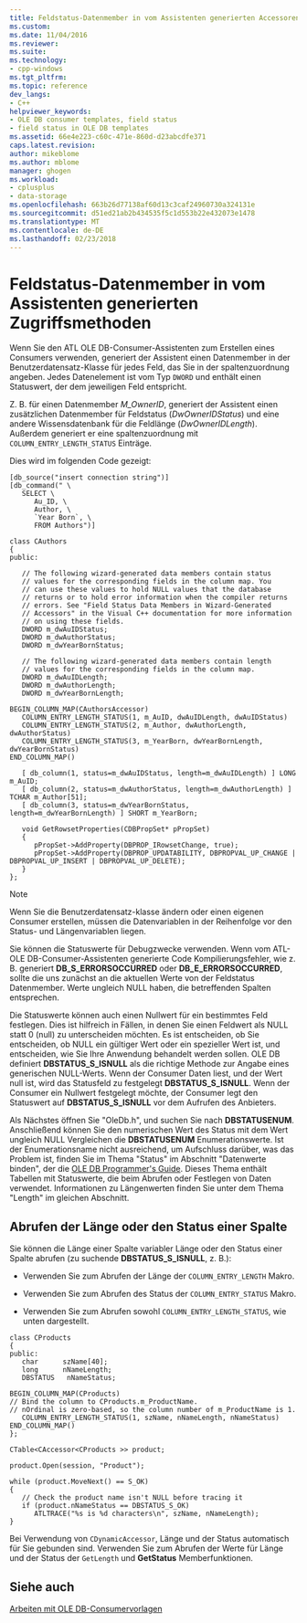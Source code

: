 ```yaml
---
title: Feldstatus-Datenmember in vom Assistenten generierten Accessoren Feld | Microsoft Docs
ms.custom: 
ms.date: 11/04/2016
ms.reviewer: 
ms.suite: 
ms.technology:
- cpp-windows
ms.tgt_pltfrm: 
ms.topic: reference
dev_langs:
- C++
helpviewer_keywords:
- OLE DB consumer templates, field status
- field status in OLE DB templates
ms.assetid: 66e4e223-c60c-471e-860d-d23abcdfe371
caps.latest.revision: 
author: mikeblome
ms.author: mblome
manager: ghogen
ms.workload:
- cplusplus
- data-storage
ms.openlocfilehash: 663b26d77138af60d13c3caf24960730a324131e
ms.sourcegitcommit: d51ed21ab2b434535f5c1d553b22e432073e1478
ms.translationtype: MT
ms.contentlocale: de-DE
ms.lasthandoff: 02/23/2018
---
```

# <a name="field-status-data-members-in-wizard-generated-accessors"></a>Feldstatus-Datenmember in vom Assistenten generierten Zugriffsmethoden
Wenn Sie den ATL OLE DB-Consumer-Assistenten zum Erstellen eines Consumers verwenden, generiert der Assistent einen Datenmember in der Benutzerdatensatz-Klasse für jedes Feld, das Sie in der spaltenzuordnung angeben. Jedes Datenelement ist vom Typ `DWORD` und enthält einen Statuswert, der dem jeweiligen Feld entspricht.  
  
 Z. B. für einen Datenmember *M_OwnerID*, generiert der Assistent einen zusätzlichen Datenmember für Feldstatus (*DwOwnerIDStatus*) und eine andere Wissensdatenbank für die Feldlänge (*DwOwnerIDLength*). Außerdem generiert er eine spaltenzuordnung mit `COLUMN_ENTRY_LENGTH_STATUS` Einträge.  
  
 Dies wird im folgenden Code gezeigt:  
  
```  
[db_source("insert connection string")]  
[db_command(" \  
   SELECT \  
      Au_ID, \  
      Author, \  
      `Year Born`, \  
      FROM Authors")]  
  
class CAuthors  
{  
public:  
  
   // The following wizard-generated data members contain status   
   // values for the corresponding fields in the column map. You   
   // can use these values to hold NULL values that the database   
   // returns or to hold error information when the compiler returns   
   // errors. See "Field Status Data Members in Wizard-Generated   
   // Accessors" in the Visual C++ documentation for more information   
   // on using these fields.  
   DWORD m_dwAuIDStatus;  
   DWORD m_dwAuthorStatus;  
   DWORD m_dwYearBornStatus;  
  
   // The following wizard-generated data members contain length  
   // values for the corresponding fields in the column map.  
   DWORD m_dwAuIDLength;  
   DWORD m_dwAuthorLength;  
   DWORD m_dwYearBornLength;  
  
BEGIN_COLUMN_MAP(CAuthorsAccessor)  
   COLUMN_ENTRY_LENGTH_STATUS(1, m_AuID, dwAuIDLength, dwAuIDStatus)  
   COLUMN_ENTRY_LENGTH_STATUS(2, m_Author, dwAuthorLength, dwAuthorStatus)  
   COLUMN_ENTRY_LENGTH_STATUS(3, m_YearBorn, dwYearBornLength, dwYearBornStatus)  
END_COLUMN_MAP()  
  
   [ db_column(1, status=m_dwAuIDStatus, length=m_dwAuIDLength) ] LONG m_AuID;  
   [ db_column(2, status=m_dwAuthorStatus, length=m_dwAuthorLength) ] TCHAR m_Author[51];  
   [ db_column(3, status=m_dwYearBornStatus, length=m_dwYearBornLength) ] SHORT m_YearBorn;  
  
   void GetRowsetProperties(CDBPropSet* pPropSet)  
   {  
      pPropSet->AddProperty(DBPROP_IRowsetChange, true);  
      pPropSet->AddProperty(DBPROP_UPDATABILITY, DBPROPVAL_UP_CHANGE | DBPROPVAL_UP_INSERT | DBPROPVAL_UP_DELETE);  
   }  
};  
```  
  
> [!NOTE]
>  Wenn Sie die Benutzerdatensatz-klasse ändern oder einen eigenen Consumer erstellen, müssen die Datenvariablen in der Reihenfolge vor den Status- und Längenvariablen liegen.  
  
 Sie können die Statuswerte für Debugzwecke verwenden. Wenn vom ATL-OLE DB-Consumer-Assistenten generierte Code Kompilierungsfehler, wie z. B. generiert **DB_S_ERRORSOCCURRED** oder **DB_E_ERRORSOCCURRED**, sollte die uns zunächst an die aktuellen Werte von der Feldstatus Datenmember. Werte ungleich NULL haben, die betreffenden Spalten entsprechen.  
  
 Die Statuswerte können auch einen Nullwert für ein bestimmtes Feld festlegen. Dies ist hilfreich in Fällen, in denen Sie einen Feldwert als NULL statt 0 (null) zu unterscheiden möchten. Es ist entscheiden, ob Sie entscheiden, ob NULL ein gültiger Wert oder ein spezieller Wert ist, und entscheiden, wie Sie Ihre Anwendung behandelt werden sollen. OLE DB definiert **DBSTATUS_S_ISNULL** als die richtige Methode zur Angabe eines generischen NULL-Werts. Wenn der Consumer Daten liest, und der Wert null ist, wird das Statusfeld zu festgelegt **DBSTATUS_S_ISNULL**. Wenn der Consumer ein Nullwert festgelegt möchte, der Consumer legt den Statuswert auf **DBSTATUS_S_ISNULL** vor dem Aufrufen des Anbieters.  
  
 Als Nächstes öffnen Sie "OleDb.h", und suchen Sie nach **DBSTATUSENUM**. Anschließend können Sie den numerischen Wert des Status mit dem Wert ungleich NULL Vergleichen die **DBSTATUSENUM** Enumerationswerte. Ist der Enumerationsname nicht ausreichend, um Aufschluss darüber, was das Problem ist, finden Sie im Thema "Status" im Abschnitt "Datenwerte binden", der die [OLE DB Programmer's Guide](http://go.microsoft.com/fwlink/p/?linkid=121548). Dieses Thema enthält Tabellen mit Statuswerte, die beim Abrufen oder Festlegen von Daten verwendet. Informationen zu Längenwerten finden Sie unter dem Thema "Length" im gleichen Abschnitt.  
  
## <a name="retrieving-the-length-or-status-of-a-column"></a>Abrufen der Länge oder den Status einer Spalte  
 Sie können die Länge einer Spalte variabler Länge oder den Status einer Spalte abrufen (zu suchende **DBSTATUS_S_ISNULL**, z. B.):  
  
-   Verwenden Sie zum Abrufen der Länge der `COLUMN_ENTRY_LENGTH` Makro.  
  
-   Verwenden Sie zum Abrufen des Status der `COLUMN_ENTRY_STATUS` Makro.  
  
-   Verwenden Sie zum Abrufen sowohl `COLUMN_ENTRY_LENGTH_STATUS`, wie unten dargestellt.  
  
```  
class CProducts  
{  
public:  
   char      szName[40];  
   long      nNameLength;  
   DBSTATUS   nNameStatus;  
  
BEGIN_COLUMN_MAP(CProducts)  
// Bind the column to CProducts.m_ProductName.  
// nOrdinal is zero-based, so the column number of m_ProductName is 1.  
   COLUMN_ENTRY_LENGTH_STATUS(1, szName, nNameLength, nNameStatus)  
END_COLUMN_MAP()  
};  
  
CTable<CAccessor<CProducts >> product;  
  
product.Open(session, "Product");  

while (product.MoveNext() == S_OK)  
{  
   // Check the product name isn't NULL before tracing it  
   if (product.nNameStatus == DBSTATUS_S_OK)  
      ATLTRACE("%s is %d characters\n", szName, nNameLength);  
}  
```  
  
 Bei Verwendung von `CDynamicAccessor`, Länge und der Status automatisch für Sie gebunden sind. Verwenden Sie zum Abrufen der Werte für Länge und der Status der `GetLength` und **GetStatus** Memberfunktionen.  
  
## <a name="see-also"></a>Siehe auch  
 [Arbeiten mit OLE DB-Consumervorlagen](../../data/oledb/working-with-ole-db-consumer-templates.md)